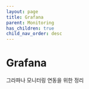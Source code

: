 ```yaml
---
layout: page
title: Grafana
parent: Monitoring
has_children: true
child_nav_order: desc
---
```


# Grafana
그라파나 모니터링 연동을 위한 정리